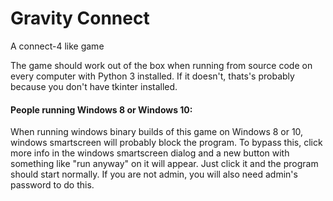 # Gravity Connect
A connect-4 like game

The game should work out of the box when running from source code on every computer with Python 3 installed. If it doesn't, thats's probably because you don't have tkinter installed. 

#### People running Windows 8 or Windows 10:
When running windows binary builds of this game on Windows 8 or 10, windows smartscreen will probably block the program. To bypass this, click more info in the windows smartscreen dialog and a new button with something like "run anyway" on it will appear. Just click it and the program should start normally. If you are not admin, you will also need admin's password to do this.
